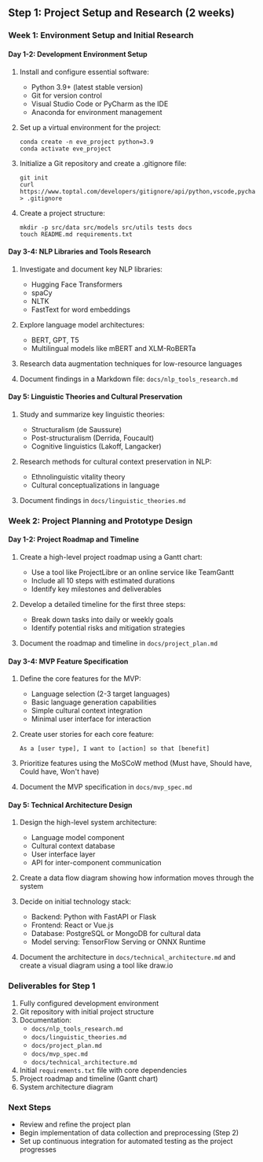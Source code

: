## Step 1: Project Setup and Research (2 weeks)

### Week 1: Environment Setup and Initial Research

#### Day 1-2: Development Environment Setup
1. Install and configure essential software:
   - Python 3.9+ (latest stable version)
   - Git for version control
   - Visual Studio Code or PyCharm as the IDE
   - Anaconda for environment management

2. Set up a virtual environment for the project:
   ```
   conda create -n eve_project python=3.9
   conda activate eve_project
   ```

3. Initialize a Git repository and create a .gitignore file:
   ```
   git init
   curl https://www.toptal.com/developers/gitignore/api/python,vscode,pycharm > .gitignore
   ```

4. Create a project structure:
   ```
   mkdir -p src/data src/models src/utils tests docs
   touch README.md requirements.txt
   ```

#### Day 3-4: NLP Libraries and Tools Research
1. Investigate and document key NLP libraries:
   - Hugging Face Transformers
   - spaCy
   - NLTK
   - FastText for word embeddings

2. Explore language model architectures:
   - BERT, GPT, T5
   - Multilingual models like mBERT and XLM-RoBERTa

3. Research data augmentation techniques for low-resource languages

4. Document findings in a Markdown file: `docs/nlp_tools_research.md`

#### Day 5: Linguistic Theories and Cultural Preservation
1. Study and summarize key linguistic theories:
   - Structuralism (de Saussure)
   - Post-structuralism (Derrida, Foucault)
   - Cognitive linguistics (Lakoff, Langacker)

2. Research methods for cultural context preservation in NLP:
   - Ethnolinguistic vitality theory
   - Cultural conceptualizations in language

3. Document findings in `docs/linguistic_theories.md`

### Week 2: Project Planning and Prototype Design

#### Day 1-2: Project Roadmap and Timeline
1. Create a high-level project roadmap using a Gantt chart:
   - Use a tool like ProjectLibre or an online service like TeamGantt
   - Include all 10 steps with estimated durations
   - Identify key milestones and deliverables

2. Develop a detailed timeline for the first three steps:
   - Break down tasks into daily or weekly goals
   - Identify potential risks and mitigation strategies

3. Document the roadmap and timeline in `docs/project_plan.md`

#### Day 3-4: MVP Feature Specification
1. Define the core features for the MVP:
   - Language selection (2-3 target languages)
   - Basic language generation capabilities
   - Simple cultural context integration
   - Minimal user interface for interaction

2. Create user stories for each core feature:
   ```
   As a [user type], I want to [action] so that [benefit]
   ```

3. Prioritize features using the MoSCoW method (Must have, Should have, Could have, Won't have)

4. Document the MVP specification in `docs/mvp_spec.md`

#### Day 5: Technical Architecture Design
1. Design the high-level system architecture:
   - Language model component
   - Cultural context database
   - User interface layer
   - API for inter-component communication

2. Create a data flow diagram showing how information moves through the system

3. Decide on initial technology stack:
   - Backend: Python with FastAPI or Flask
   - Frontend: React or Vue.js
   - Database: PostgreSQL or MongoDB for cultural data
   - Model serving: TensorFlow Serving or ONNX Runtime

4. Document the architecture in `docs/technical_architecture.md` and create a visual diagram using a tool like draw.io

### Deliverables for Step 1
1. Fully configured development environment
2. Git repository with initial project structure
3. Documentation:
   - `docs/nlp_tools_research.md`
   - `docs/linguistic_theories.md`
   - `docs/project_plan.md`
   - `docs/mvp_spec.md`
   - `docs/technical_architecture.md`
4. Initial `requirements.txt` file with core dependencies
5. Project roadmap and timeline (Gantt chart)
6. System architecture diagram

### Next Steps
- Review and refine the project plan
- Begin implementation of data collection and preprocessing (Step 2)
- Set up continuous integration for automated testing as the project progresses
